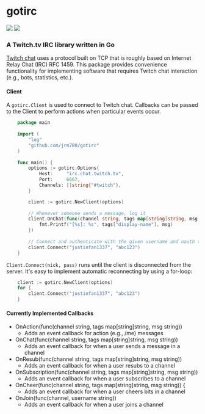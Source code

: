 # gotirc
![](https://travis-ci.org/jrm780/gotirc.svg?branch=master) [![](https://coveralls.io/repos/github/jrm780/gotirc/badge.svg?branch=master)](https://coveralls.io/github/jrm780/gotirc?branch=master)

### A Twitch.tv IRC library written in Go

[Twitch chat](https://dev.twitch.tv/docs/irc) uses a protocol built on TCP that is roughly based on Internet Relay Chat (IRC) RFC 1459. This package provides convenience functionality for implementing software that requires Twitch chat interaction (e.g., bots, statistics, etc.).

#### Client
A `gotirc.Client` is used to connect to Twitch chat. Callbacks can be passed to the Client to perform actions when particular events occur.

```go
    package main
    
    import (
        "log"
        "github.com/jrm780/gotirc"
    )
    
    func main() {
        options := gotirc.Options{
            Host:     "irc.chat.twitch.tv",
            Port:     6667,
            Channels: []string{"#twitch"},
        }

        client := gotirc.NewClient(options)
        
        // Whenever someone sends a message, log it
        client.OnChat(func(channel string, tags map[string]string, msg string) {
            fmt.Printf("[%s]: %s", tags["display-name"], msg)
        })
        
        // Connect and authenticate with the given username and oauth token
        client.Connect("justinfan1337", "abc123")
    }
```

`Client.Connect(nick, pass)` runs until the client is disconnected from the server. It's easy to implement automatic reconnecting by using a for-loop:

```go
    client := gotirc.NewClient(options)
    for {
        client.Connect("justinfan1337", "abc123")
    }
```

#### Currently Implemented Callbacks
* OnAction(func(channel string, tags map[string]string, msg string))
  * Adds an event callback for action (e.g., /me) messages
* OnChat(func(channel string, tags map[string]string, msg string))
  * Adds an event callback for when a user sends a message in a channel
* OnResub(func(channel string, tags map[string]string, msg string))
  * Adds an event callback for when a user resubs to a channel
* OnSubscription(func(channel string, tags map[string]string, msg string))
  * Adds an event callback for when a user subscribes to a channel
* OnCheer(func(channel string, tags map[string]string, msg string)) {
  * Adds an event callback for when a user cheers bits in a channel
* OnJoin(func(channel, username string))
  * Adds an event callback for when a user joins a channel
